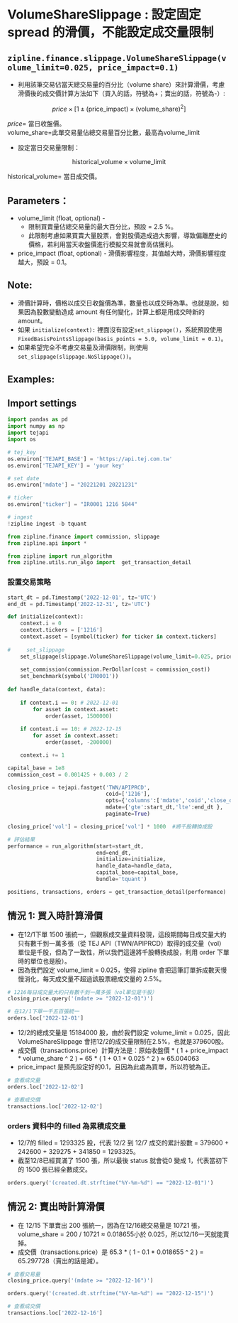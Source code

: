 # VolumeShareSlippage : 設定固定 spread 的滑價，不能設定成交量限制
## `zipline.finance.slippage.VolumeShareSlippage(volume_limit=0.025, price_impact=0.1)`
* 利用該筆交易佔當天總交易量的百分比（volume share）來計算滑價，考慮滑價後的成交價計算方法如下（買入的話，符號為+；賣出的話，符號為-）:  
  
<center>

$price \times [1 \pm (\text{price\_impact}) \times (\text{volume\_share})^2]$ 
</center>
 
$price=$ 當日收盤價。  
$\text{volume\_share}=$此單交易量佔總交易量百分比數，最高為$\text{volume\_limit}$

* 設定當日交易量限制：
<center>

$\text{historical\_volume} \times \text{volume\_limit}$ 
</center>

$\text{historical\_volume}=$ 當日成交價。

## Parameters：
* volume_limit (float, optional) -
    * 限制買賣量佔總交易量的最大百分比，預設 = 2.5 %。
    * 此限制考慮如果買賣大量股票，會對股價造成過大影響，導致偏離歷史的價格，若利用當天收盤價進行模擬交易就會高估獲利。
* price_impact (float, optional) - 滑價影響程度，其值越大時，滑價影響程度越大，預設 = 0.1。

## Note:
* 滑價計算時，價格以成交日收盤價為準，數量也以成交時為準。也就是說，如果因為股數變動造成 amount 有任何變化，計算上都是用成交時新的 amount。
* 如果 `initialize(context):` 裡面沒有設定`set_slippage()`，系統預設使用 `FixedBasisPointsSlippage(basis_points = 5.0, volume_limit = 0.1)`。
* 如果希望完全不考慮交易量及滑價限制，則使用 `set_slippage(slippage.NoSlippage())`。

## Examples: 
## Import settings
```python
import pandas as pd 
import numpy as np
import tejapi
import os

# tej_key
os.environ['TEJAPI_BASE'] = 'https://api.tej.com.tw'
os.environ['TEJAPI_KEY'] = 'your key'

# set date
os.environ['mdate'] = "20221201 20221231"

# ticker
os.environ['ticker'] = "IR0001 1216 5844"

# ingest
!zipline ingest -b tquant
```

```python
from zipline.finance import commission, slippage
from zipline.api import *

from zipline import run_algorithm  
from zipline.utils.run_algo import  get_transaction_detail
```
### 設置交易策略
```python
start_dt = pd.Timestamp('2022-12-01', tz='UTC')
end_dt = pd.Timestamp('2022-12-31', tz='UTC')

def initialize(context):
    context.i = 0
    context.tickers = ['1216']
    context.asset = [symbol(ticker) for ticker in context.tickers]  
    
#     set_slippage
    set_slippage(slippage.VolumeShareSlippage(volume_limit=0.025, price_impact=0.1))
    
    set_commission(commission.PerDollar(cost = commission_cost))
    set_benchmark(symbol('IR0001'))
    
def handle_data(context, data):
    
    if context.i == 0: # 2022-12-01
        for asset in context.asset:
            order(asset, 1500000)       
    
    if context.i == 10: # 2022-12-15
        for asset in context.asset:
            order(asset, -200000)    

    context.i += 1

capital_base = 1e8
commission_cost = 0.001425 + 0.003 / 2

```
```python
closing_price = tejapi.fastget('TWN/APIPRCD',
                               coid=['1216'],
                               opts={'columns':['mdate','coid','close_d','vol']},
                               mdate={'gte':start_dt,'lte':end_dt },
                               paginate=True)

closing_price['vol'] = closing_price['vol'] * 1000  #將千股轉換成股

# 評估結果
performance = run_algorithm(start=start_dt,
                            end=end_dt,
                            initialize=initialize,
                            handle_data=handle_data,
                            capital_base=capital_base,
                            bundle='tquant')

positions, transactions, orders = get_transaction_detail(performance)
```
## 情況 1: 買入時計算滑價
* 在12/1下單 1500 張統一，但觀察成交量資料發現，這段期間每日成交量大約只有數千到一萬多張（從 TEJ API（TWN/APIPRCD）取得的成交量（vol）單位是千股，但為了一致性，所以我們這邊將千股轉換成股，利用 order 下單時的單位也是股）。
* 因為我們設定 volume_limit = 0.025，使得 zipline 會把這筆訂單拆成數天慢慢消化，每天成交量不超過該股票總成交量的 2.5%。
```python
# 1216每日成交量大約只有數千到一萬多張（vol單位是千股）
closing_price.query('(mdate >= "2022-12-01")')
```


```python
# 在12/1下單一千五百張統一
orders.loc['2022-12-01']
```


* 12/2的總成交量是 15184000 股，由於我們設定 volume_limit = 0.025，因此 VolumeShareSlippage 會把12/2的成交量限制在2.5%，也就是379600股。
* 成交價（transactions.price）計算方法是：原始收盤價 * ( 1 + price_impact * volume_share ^ 2 ) = 65 * ( 1 + 0.1 * 0.025 ^ 2 )  ≈ 65.004063
* price_impact 是預先設定好的0.1，且因為此處為買單，所以符號為正。
```python
# 查看成交量
orders.loc['2022-12-02']
```


```python
# 查看成交價
transactions.loc['2022-12-02']
```


### orders 資料中的 filled 為累積成交量
* 12/7的 filled = 1293325 股，代表 12/2 到 12/7 成交的累計股數 = 379600 + 242600 + 329275 + 341850 = 1293325。
* 截至12/8已經買滿了 1500 張，所以最後 status 就會從0 變成 1，代表當初下的 1500 張已經全數成交。
```python
orders.query('(created.dt.strftime("%Y-%m-%d") == "2022-12-01")')
```


## 情況 2: 賣出時計算滑價
* 在 12/15 下單賣出 200 張統一，因為在12/16總交易量是 10721 張，volume_share = 200 / 10721 ≈ 0.018655小於 0.025，所以12/16一天就能賣掉。
* 成交價（transactions.price）是 65.3 * ( 1 - 0.1 * 0.018655 ^ 2 ) = 65.297728（賣出的話是減）。

```python
# 查看交易量
closing_price.query('(mdate >= "2022-12-16")')
```


```python
orders.query('(created.dt.strftime("%Y-%m-%d") == "2022-12-15")')
```


```python
# 查看成交價
transactions.loc['2022-12-16']
```

